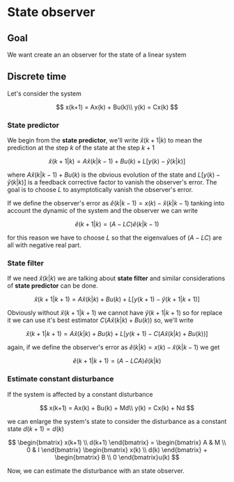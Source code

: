 # State observer

## Goal

We want create an an observer for the state of a linear system

## Discrete time

Let's consider the system

$$
    x(k+1) = Ax(k) + Bu(k)\\
    y(k) = Cx(k)
$$

### State predictor

We begin from the **state predictor**, we'll write $\hat{x}(k+1|k)$ to mean the prediction at the step $k$ of the state at the step $k+1$ 

$$
    \hat{x}(k+1|k)=A\hat{x}(k|k-1)+Bu(k) + L\left[y(k)-\hat{y}(k|k)\right]
$$

where $A\hat{x}(k|k-1)+Bu(k)$ is the obvious evolution of the state and $L\left[y(k)-\hat{y}(k|k)\right]$ is a feedback corrective factor to vanish the observer's error. The goal is to choose $L$ to asymptotically vanish the observer's error.

If we define the observer's error as $\hat{e}(k|k-1)=x(k)-\hat{x}(k|k-1)$ tanking into account the dynamic of the system and the observer we can write

$$\hat{e}(k+1|k)=(A-LC)\hat{e}(k|k-1)$$

for this reason we have to choose $L$ so that the eigenvalues of $(A-LC)$ are all with negative real part.

### State filter

If we need $\hat{x}(k|k)$ we are talking about **state filter** and similar considerations of **state predictor** can be done.

$$
    \hat{x}(k+1|k+1)=A\hat{x}(k|k)+Bu(k) + L\left[y(k+1)-\hat{y}(k+1|k+1)\right]
$$

Obviously without $\hat{x}(k+1|k+1)$ we cannot have $\hat{y}(k+1|k+1)$ so for replace it we can use it's best estimator $C(A\hat{x}(k|k)+Bu(k))$ so, we'll write

$$
    \hat{x}(k+1|k+1)=A\hat{x}(k|k)+Bu(k) + L\left[y(k+1)-C(A\hat{x}(k|k)+Bu(k))\right]
$$

again, if we define the observer's error as $\hat{e}(k|k)=x(k)-\hat{x}(k|k-1)$ we get

$$\hat{e}(k+1|k+1)=(A-LCA)\hat{e}(k|k)$$

### Estimate constant disturbance

If the system is affected by a constant disturbance 

$$
    x(k+1) = Ax(k) + Bu(k) + Md\\
    y(k) = Cx(k) + Nd
$$

we can enlarge the system's state to consider the disturbance as a constant state $d(k+1)=d(k)$

$$
    \begin{bmatrix}
        x(k+1) \\ 
        d(k+1) 
    \end{bmatrix} = 
    \begin{bmatrix}
        A & M \\ 
        0 & I 
    \end{bmatrix}
    \begin{bmatrix}
        x(k) \\ 
        d(k) 
    \end{bmatrix} +
    \begin{bmatrix}
        B \\ 
        0 
    \end{bmatrix}u(k)
$$

Now, we can estimate the disturbance with an state observer.